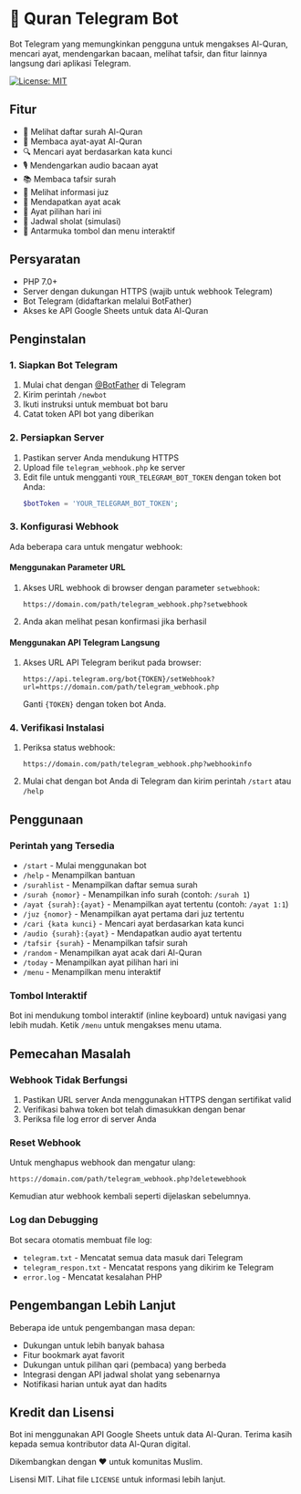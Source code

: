 # 🕋 Quran Telegram Bot

Bot Telegram yang memungkinkan pengguna untuk mengakses Al-Quran, mencari ayat, mendengarkan bacaan, melihat tafsir, dan fitur lainnya langsung dari aplikasi Telegram.

[![License: MIT](https://img.shields.io/badge/License-MIT-yellow.svg)](https://opensource.org/licenses/MIT)

## Fitur

- 📖 Melihat daftar surah Al-Quran
- 🔖 Membaca ayat-ayat Al-Quran
- 🔍 Mencari ayat berdasarkan kata kunci
- 🎙️ Mendengarkan audio bacaan ayat
- 📚 Membaca tafsir surah
- 🔢 Melihat informasi juz
- 🎲 Mendapatkan ayat acak
- 📅 Ayat pilihan hari ini
- 🕌 Jadwal sholat (simulasi)
- 📱 Antarmuka tombol dan menu interaktif

## Persyaratan

- PHP 7.0+
- Server dengan dukungan HTTPS (wajib untuk webhook Telegram)
- Bot Telegram (didaftarkan melalui BotFather)
- Akses ke API Google Sheets untuk data Al-Quran

## Penginstalan

### 1. Siapkan Bot Telegram
1. Mulai chat dengan [@BotFather](https://t.me/BotFather) di Telegram
2. Kirim perintah `/newbot`
3. Ikuti instruksi untuk membuat bot baru
4. Catat token API bot yang diberikan

### 2. Persiapkan Server
1. Pastikan server Anda mendukung HTTPS
2. Upload file `telegram_webhook.php` ke server
3. Edit file untuk mengganti `YOUR_TELEGRAM_BOT_TOKEN` dengan token bot Anda:
   ```php
   $botToken = 'YOUR_TELEGRAM_BOT_TOKEN';
   ```

### 3. Konfigurasi Webhook
Ada beberapa cara untuk mengatur webhook:

#### Menggunakan Parameter URL
1. Akses URL webhook di browser dengan parameter `setwebhook`:
   ```
   https://domain.com/path/telegram_webhook.php?setwebhook
   ```
2. Anda akan melihat pesan konfirmasi jika berhasil

#### Menggunakan API Telegram Langsung
1. Akses URL API Telegram berikut pada browser:
   ```
   https://api.telegram.org/bot{TOKEN}/setWebhook?url=https://domain.com/path/telegram_webhook.php
   ```
   Ganti `{TOKEN}` dengan token bot Anda.

### 4. Verifikasi Instalasi
1. Periksa status webhook:
   ```
   https://domain.com/path/telegram_webhook.php?webhookinfo
   ```
2. Mulai chat dengan bot Anda di Telegram dan kirim perintah `/start` atau `/help`

## Penggunaan

### Perintah yang Tersedia
- `/start` - Mulai menggunakan bot
- `/help` - Menampilkan bantuan
- `/surahlist` - Menampilkan daftar semua surah
- `/surah {nomor}` - Menampilkan info surah (contoh: `/surah 1`)
- `/ayat {surah}:{ayat}` - Menampilkan ayat tertentu (contoh: `/ayat 1:1`)
- `/juz {nomor}` - Menampilkan ayat pertama dari juz tertentu
- `/cari {kata kunci}` - Mencari ayat berdasarkan kata kunci
- `/audio {surah}:{ayat}` - Mendapatkan audio ayat tertentu
- `/tafsir {surah}` - Menampilkan tafsir surah
- `/random` - Menampilkan ayat acak dari Al-Quran
- `/today` - Menampilkan ayat pilihan hari ini
- `/menu` - Menampilkan menu interaktif

### Tombol Interaktif
Bot ini mendukung tombol interaktif (inline keyboard) untuk navigasi yang lebih mudah. Ketik `/menu` untuk mengakses menu utama.

## Pemecahan Masalah

### Webhook Tidak Berfungsi
1. Pastikan URL server Anda menggunakan HTTPS dengan sertifikat valid
2. Verifikasi bahwa token bot telah dimasukkan dengan benar
3. Periksa file log error di server Anda

### Reset Webhook
Untuk menghapus webhook dan mengatur ulang:
```
https://domain.com/path/telegram_webhook.php?deletewebhook
```
Kemudian atur webhook kembali seperti dijelaskan sebelumnya.

### Log dan Debugging
Bot secara otomatis membuat file log:
- `telegram.txt` - Mencatat semua data masuk dari Telegram
- `telegram_respon.txt` - Mencatat respons yang dikirim ke Telegram
- `error.log` - Mencatat kesalahan PHP

## Pengembangan Lebih Lanjut

Beberapa ide untuk pengembangan masa depan:
- Dukungan untuk lebih banyak bahasa
- Fitur bookmark ayat favorit
- Dukungan untuk pilihan qari (pembaca) yang berbeda
- Integrasi dengan API jadwal sholat yang sebenarnya
- Notifikasi harian untuk ayat dan hadits

## Kredit dan Lisensi

Bot ini menggunakan API Google Sheets untuk data Al-Quran. Terima kasih kepada semua kontributor data Al-Quran digital.

Dikembangkan dengan ❤️ untuk komunitas Muslim.

Lisensi MIT. Lihat file `LICENSE` untuk informasi lebih lanjut.
```
